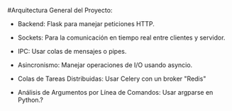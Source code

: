 #Arquitectura General del Proyecto:

- Backend: Flask para manejar peticiones HTTP.

- Sockets: Para la comunicación en tiempo real entre clientes y servidor.

- IPC: Usar colas de mensajes o pipes.

- Asincronismo: Manejar operaciones de I/O usando asyncio.

- Colas de Tareas Distribuidas: Usar Celery con un broker "Redis" 

- Análisis de Argumentos por Línea de Comandos: Usar argparse en Python.?